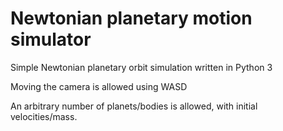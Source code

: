# Newtonian planetary motion simulator
Simple Newtonian planetary orbit simulation written in Python 3

Moving the camera is allowed using WASD

An arbitrary number of planets/bodies is allowed, with initial velocities/mass. 
